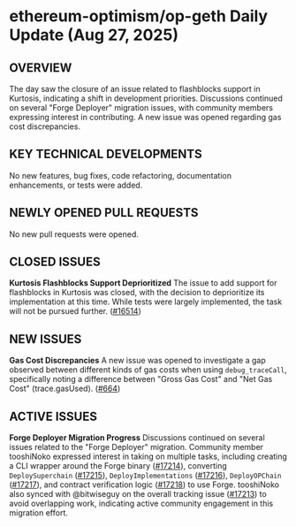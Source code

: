 # ethereum-optimism/op-geth Daily Update (Aug 27, 2025)
## OVERVIEW 
The day saw the closure of an issue related to flashblocks support in Kurtosis, indicating a shift in development priorities. Discussions continued on several "Forge Deployer" migration issues, with community members expressing interest in contributing. A new issue was opened regarding gas cost discrepancies.

## KEY TECHNICAL DEVELOPMENTS

No new features, bug fixes, code refactoring, documentation enhancements, or tests were added.

## NEWLY OPENED PULL REQUESTS
No new pull requests were opened.

## CLOSED ISSUES

**Kurtosis Flashblocks Support Deprioritized**
The issue to add support for flashblocks in Kurtosis was closed, with the decision to deprioritize its implementation at this time. While tests were largely implemented, the task will not be pursued further. ([#16514](https://github.com/ethereum-optimism/op-geth/issues/16514))

## NEW ISSUES

**Gas Cost Discrepancies**
A new issue was opened to investigate a gap observed between different kinds of gas costs when using `debug_traceCall`, specifically noting a difference between "Gross Gas Cost" and "Net Gas Cost" (trace.gasUsed). ([#664](https://github.com/ethereum-optimism/op-geth/issues/664))

## ACTIVE ISSUES

**Forge Deployer Migration Progress**
Discussions continued on several issues related to the "Forge Deployer" migration. Community member tooshiNoko expressed interest in taking on multiple tasks, including creating a CLI wrapper around the Forge binary ([#17214](https://github.com/ethereum-optimism/op-geth/issues/17214)), converting `DeploySuperchain` ([#17215](https://github.com/ethereum-optimism/op-geth/issues/17215)), `DeployImplementations` ([#17216](https://github.com/ethereum-optimism/op-geth/issues/17216)), `DeployOPChain` ([#17217](https://github.com/ethereum-optimism/op-geth/issues/17217)), and contract verification logic ([#17218](https://github.com/ethereum-optimism/op-geth/issues/17218)) to use Forge. tooshiNoko also synced with @bitwiseguy on the overall tracking issue ([#17213](https://github.com/ethereum-optimism/op-geth/issues/17213)) to avoid overlapping work, indicating active community engagement in this migration effort.